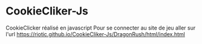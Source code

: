# CookieCliker-Js
CookieClicker réalisé en javascript
Pour se connecter au site de jeu aller sur l'url https://riotic.github.io/CookieCliker-Js/DragonRush/html/index.html